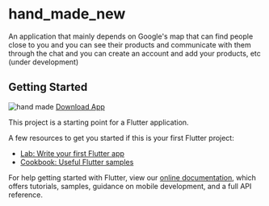 # hand_made_new

 An application that mainly depends on Google's map that can find people close to you and you can see their products and communicate with them through the chat and you    can create an account and add your products, etc (under development)

## Getting Started


![hand made](https://user-images.githubusercontent.com/70256509/160486532-c755cb6c-7ff4-4c92-88c8-741f998a0979.png)
<a href="doc:introduction" target="https://drive.google.com/file/d/1xqxmqZ3_zSne81wCmTqzO76CXo9PEwMx/view?usp=share_link">Download App</a>

This project is a starting point for a Flutter application.

A few resources to get you started if this is your first Flutter project:

- [Lab: Write your first Flutter app](https://flutter.dev/docs/get-started/codelab)
- [Cookbook: Useful Flutter samples](https://flutter.dev/docs/cookbook)

For help getting started with Flutter, view our
[online documentation](https://flutter.dev/docs), which offers tutorials,
samples, guidance on mobile development, and a full API reference.
